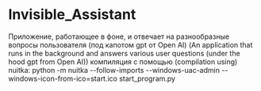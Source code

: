 # Invisible_Assistant
Приложение, работающее в фоне, и отвечает на разнообразные вопросы пользователя (под капотом gpt от Open AI) (An application that runs in the background and answers various user questions (under the hood gpt from Open AI))
компиляция с помощью (compilation using) nuitka: python -m nuitka --follow-imports --windows-uac-admin --windows-icon-from-ico=start.ico start_program.py
